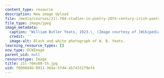 ```yaml
---
content_type: resource
description: New image Upload
file: /media/courses/21l-704-studies-in-poetry-20th-century-irish-poetry-the-shadow-of-w-b-yeats-spring-2008/f0098d4b091136da5fd4a574331f9ef4_21l-704s08-th.jpg
file_type: image/jpeg
image_metadata:
  caption: "William Butler Yeats, 1923.\_ (Image courtesy of [Wikipedia](http://www.wikipedia.org/).)"
  credit: ''
  image-alt: Black and white photograph of W. B. Yeats.
learning_resource_types: []
ocw_type: OCWImage
parent_uid: null
resourcetype: Image
title: 21l-704s08-th.jpg
uid: f0098d4b-0911-36da-5fd4-a574331f9ef4
---
```

